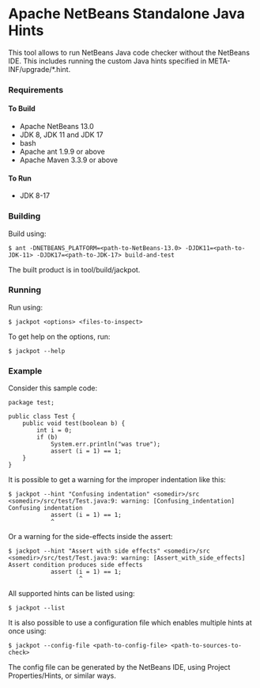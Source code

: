 <!--

    Licensed to the Apache Software Foundation (ASF) under one
    or more contributor license agreements.  See the NOTICE file
    distributed with this work for additional information
    regarding copyright ownership.  The ASF licenses this file
    to you under the Apache License, Version 2.0 (the
    "License"); you may not use this file except in compliance
    with the License.  You may obtain a copy of the License at

      http://www.apache.org/licenses/LICENSE-2.0

    Unless required by applicable law or agreed to in writing,
    software distributed under the License is distributed on an
    "AS IS" BASIS, WITHOUT WARRANTIES OR CONDITIONS OF ANY
    KIND, either express or implied.  See the License for the
    specific language governing permissions and limitations
    under the License.

-->

# Apache NetBeans Standalone Java Hints

This tool allows to run NetBeans Java code checker without the NetBeans IDE. This includes running the custom Java hints specified in META-INF/upgrade/*.hint.

### Requirements

#### To Build

* Apache NetBeans 13.0
* JDK 8, JDK 11 and JDK 17
* bash
* Apache ant 1.9.9 or above
* Apache Maven 3.3.9 or above

#### To Run

* JDK 8-17

### Building

Build using:

```
$ ant -DNETBEANS_PLATFORM=<path-to-NetBeans-13.0> -DJDK11=<path-to-JDK-11> -DJDK17=<path-to-JDK-17> build-and-test
```

The built product is in tool/build/jackpot.

### Running

Run using:

```
$ jackpot <options> <files-to-inspect>
```

To get help on the options, run:

```
$ jackpot --help
```

### Example

Consider this sample code:

```
package test;

public class Test {
    public void test(boolean b) {
        int i = 0;
        if (b)
            System.err.println("was true");
            assert (i = 1) == 1;
    }
}
```

It is possible to get a warning for the improper indentation like this:
```
$ jackpot --hint "Confusing indentation" <somedir>/src
<somedir>/src/test/Test.java:9: warning: [Confusing_indentation] Confusing indentation
            assert (i = 1) == 1;
            ^
```

Or a warning for the side-effects inside the assert:
```
$ jackpot --hint "Assert with side effects" <somedir>/src
<somedir>/src/test/Test.java:9: warning: [Assert_with_side_effects] Assert condition produces side effects
            assert (i = 1) == 1;
                    ^
```

All supported hints can be listed using:
```
$ jackpot --list
```

It is also possible to use a configuration file which enables multiple hints at once using:
```
$ jackpot --config-file <path-to-config-file> <path-to-sources-to-check>
```

The config file can be generated by the NetBeans IDE, using Project Properties/Hints, or similar ways.
